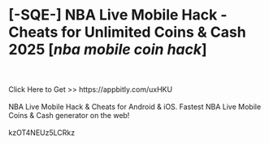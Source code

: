 # [-SQE-] NBA Live Mobile Hack - Cheats for Unlimited Coins & Cash 2025 [*nba mobile coin hack*]
<br>
<br>Click Here to Get >> https://appbitly.com/uxHKU

<br>
<br>NBA Live Mobile Hack & Cheats for Android & iOS. Fastest NBA Live Mobile Coins & Cash generator on the web!
<br>
<br>kzOT4NEUz5LCRkz

